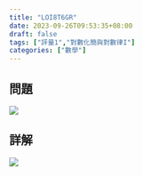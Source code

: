 ```yaml
---
title: "LOI8T6GR"
date: 2023-09-26T09:53:35+08:00
draft: false
tags: ["評量1","對數化簡與對數律I"]
categories: ["數學"]
---
```

<!--more-->

## 問題
<img src="/posts/solution/LOI8T6GR-q.png">

## 詳解
<img src="/posts/solution/LOI8T6GR-sol.png">
